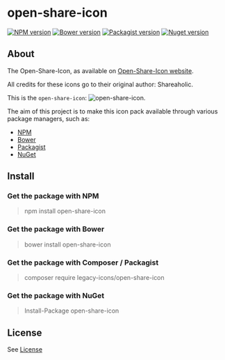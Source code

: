 
# open-share-icon

[![NPM version](https://img.shields.io/npm/v/open-share-icon.svg)](https://www.npmjs.org/package/open-share-icon)
[![Bower version](https://img.shields.io/bower/v/open-share-icon.svg)](http://bower.io/search/?q=open-share-icon)
[![Packagist version](https://img.shields.io/packagist/v/legacy-icons/open-share-icon.svg)](https://packagist.org/packages/legacy-icons/open-share-icon)
[![Nuget version](https://img.shields.io/nuget/v/open-share-icon.svg)](https://www.nuget.org/packages/open-share-icon/)


## About

The Open-Share-Icon, as available on [Open-Share-Icon website](https://www.shareaholic.com/openshareicon).

All credits for these icons go to their original author: Shareaholic.

This is the `open-share-icon`: ![open-share-icon](https://github.com/legacy-icons/open-share-icon/blob/master/png/open-share-icon-64x64.png).

The aim of this project is to make this icon pack available through various package managers, such as:

- [NPM](https://npmjs.org)
- [Bower](http://bower.io)
- [Packagist](https://packagist.org)
- [NuGet](https://www.nuget.org)


## Install

### Get the package with NPM

> npm install open-share-icon


### Get the package with Bower

> bower install open-share-icon


### Get the package with Composer / Packagist

> composer require legacy-icons/open-share-icon


### Get the package with NuGet

> Install-Package open-share-icon


## License

See [License](https://github.com/legacy-icons/open-share-icon/blob/master/LICENSE.md)
